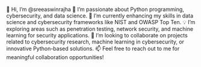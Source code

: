 👋 Hi, I’m @sreeaswinrajha
👀 I’m passionate about Python programming, cybersecurity, and data science.
🌱 I’m currently enhancing my skills in data science and cybersecurity frameworks like NIST and OWASP Top Ten.
💡 I’m exploring areas such as penetration testing, network security, and machine learning for security applications.
💞️ I’m looking to collaborate on projects related to cybersecurity research, machine learning in cybersecurity, or innovative Python-based solutions.
📫 Feel free to reach out to me for meaningful collaboration opportunities!
<!---
sreeaswinrajha/sreeaswinrajha is a ✨ special ✨ repository because its `README.md` (this file) appears on your GitHub profile.
You can click the Preview link to take a look at your changes.
--->
